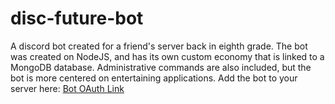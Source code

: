 # disc-future-bot
A discord bot created for a friend's server back in eighth grade. The bot was created on NodeJS, and has its own custom economy that is linked to a MongoDB database.
Administrative commands are also included, but the bot is more centered on entertaining applications.
Add the bot to your server here: [Bot OAuth Link](https://discord.com/api/oauth2/authorize?client_id=545032625883054110&permissions=8&redirect_uri=https%3A%2F%2Fdiscordapp.com%2Fapi%2Foauth2%2Fauthorize%3Fclient_id%3D545032625883054110%26permissions%3D8%26scope%3Dbot&scope=bot)
